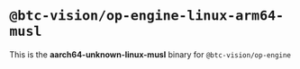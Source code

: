 # `@btc-vision/op-engine-linux-arm64-musl`

This is the **aarch64-unknown-linux-musl** binary for `@btc-vision/op-engine`
